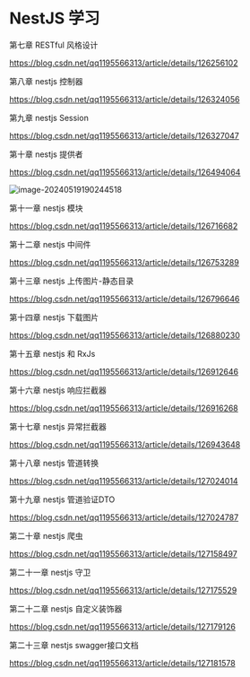 # NestJS 学习





第七章 RESTful 风格设计

https://blog.csdn.net/qq1195566313/article/details/126256102





第八章 nestjs 控制器

https://blog.csdn.net/qq1195566313/article/details/126324056





第九章 nestjs Session

https://blog.csdn.net/qq1195566313/article/details/126327047





第十章 nestjs 提供者

https://blog.csdn.net/qq1195566313/article/details/126494064

![image-20240519190244518](https://qn.huat.xyz/mac/202405191902615.png)





第十一章 nestjs 模块

https://blog.csdn.net/qq1195566313/article/details/126716682



第十二章 nestjs 中间件

https://blog.csdn.net/qq1195566313/article/details/126753289



第十三章 nestjs 上传图片-静态目录

https://blog.csdn.net/qq1195566313/article/details/126796646



第十四章 nestjs 下载图片

https://blog.csdn.net/qq1195566313/article/details/126880230



第十五章 nestjs 和 RxJs

https://blog.csdn.net/qq1195566313/article/details/126912646



第十六章 nestjs 响应拦截器

https://blog.csdn.net/qq1195566313/article/details/126916268



第十七章 nestjs 异常拦截器

https://blog.csdn.net/qq1195566313/article/details/126943648



第十八章 nestjs 管道转换

https://blog.csdn.net/qq1195566313/article/details/127024014



第十九章 nestjs 管道验证DTO

https://blog.csdn.net/qq1195566313/article/details/127024787



第二十章 nestjs 爬虫

https://blog.csdn.net/qq1195566313/article/details/127158497



第二十一章 nestjs 守卫

https://blog.csdn.net/qq1195566313/article/details/127175529



第二十二章 nestjs 自定义装饰器

https://blog.csdn.net/qq1195566313/article/details/127179126



第二十三章 nestjs swagger接口文档

https://blog.csdn.net/qq1195566313/article/details/127181578

